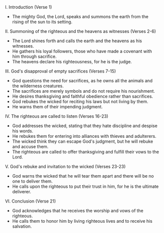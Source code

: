 I. Introduction (Verse 1)
- The mighty God, the Lord, speaks and summons the earth from the rising of the sun to its setting.

II. Summoning of the righteous and the heavens as witnesses (Verses 2-6)
- The Lord shines forth and calls the earth and the heavens as his witnesses.
- He gathers his loyal followers, those who have made a covenant with him through sacrifice.
- The heavens declare his righteousness, for he is the judge.

III. God's disapproval of empty sacrifices (Verses 7-15)
- God questions the need for sacrifices, as he owns all the animals and the wilderness creatures.
- The sacrifices are merely symbols and do not require his nourishment.
- He desires thanksgiving and faithful obedience rather than sacrifices.
- God rebukes the wicked for reciting his laws but not living by them.
- He warns them of their impending judgment.

IV. The righteous are called to listen (Verses 16-23)
- God addresses the wicked, stating that they hate discipline and despise his words.
- He rebukes them for entering into alliances with thieves and adulterers.
- The wicked think they can escape God's judgment, but he will rebuke and accuse them.
- The righteous are called to offer thanksgiving and fulfill their vows to the Lord.

V. God's rebuke and invitation to the wicked (Verses 23-23)
- God warns the wicked that he will tear them apart and there will be no one to deliver them.
- He calls upon the righteous to put their trust in him, for he is the ultimate deliverer.

VI. Conclusion (Verse 21)
- God acknowledges that he receives the worship and vows of the righteous.
- He calls them to honor him by living righteous lives and to receive his salvation.